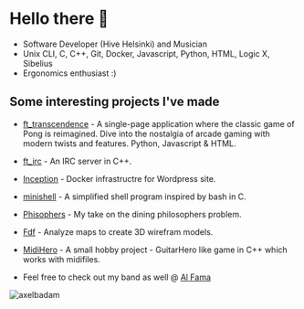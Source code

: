 # Hello there 👋

- Software Developer (Hive Helsinki) and Musician
- Unix CLI, C, C++, Git, Docker, Javascript, Python, HTML, Logic X, Sibelius
- Ergonomics enthusiast :)

## Some interesting projects I've made
- [ft_transcendence](https://github.com/AxelBadam/ft_transcendence) - A single-page application where the classic game of Pong is reimagined. Dive into the nostalgia of arcade gaming with modern twists and features. Python, Javascript & HTML.
- [ft_irc](https://github.com/AxelBadam/ft_ircW) - An IRC server in C++.
- [Inception](https://github.com/AxelBadam/Inception) - Docker infrastructre for Wordpress site.
- [minishell](https://github.com/AxelBadam/minishell) - A simplified shell program inspired by bash in C.
- [Phisophers](https://github.com/AxelBadam/Philosophers) - My take on the dining philosophers problem.
- [Fdf](https://github.com/AxelBadam/FdF) - Analyze maps to create 3D wirefram models.
- [MidiHero](https://github.com/AxelBadam/MidiHero) - A small hobby project - GuitarHero like game in C++ which works with midifiles.

- Feel free to check out my band as well @ [Al Fama](https://open.spotify.com/artist/3LfpfHFxoLRNQkiHnVVp9M?si=ow9zBc1fQY6lIzvyahxoUw)

<p><img align="left" src="https://github-readme-stats.vercel.app/api/top-langs?username=axelbadam&show_icons=true&locale=en&layout=compact" alt="axelbadam" /></p>
